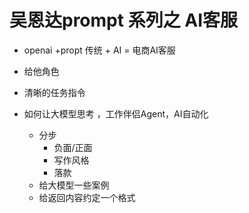 # 吴恩达prompt 系列之 AI客服


- openai +propt
 传统 + AI = 电商AI客服
 
 - 给他角色
 - 清晰的任务指令
 - 如何让大模型思考 ，工作伴侣Agent，AI自动化
   - 分步
     - 负面/正面
     - 写作风格
     - 落款
   - 给大模型一些案例
   - 给返回内容约定一个格式